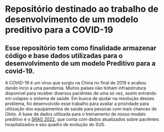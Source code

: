 # Repositório destinado ao trabalho de desenvolvimento de um modelo preditivo para a COVID-19

## Esse repositório tem como finalidade armazenar código e base dados utilizadas para o desenvolvimento de um modelo Preditivo para a covid-19.

A COVID-19 é um vírus que surgiu na China no final de 2019 e acabou dando incio a uma pandemia. Muitos países não tinham infraestrutura dísponivel para receber diversos paciêntes de uma só vez, assim entrando em colapso o sistema de saúde. Em busca de ajudar na resolução desses problema, foi desenvolvido esse trabalho para avaliar a prioridade para utilização dos equipamentos de saúde para pessoas com mais chances de Obito. A base de dados utilizada para o treinamento de nosso modelo preditivo é o [SRAG 2022](https://opendatasus.saude.gov.br/dataset/srag-2021-e-2022), que conta com dados atualizados sobre paciêntes hospitalizados e seu quadro de evolução do SUS. 

